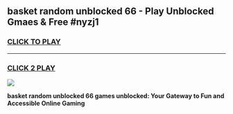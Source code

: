 
## basket random unblocked 66 - Play Unblocked Gmaes & Free #nyzj1
<h3>
<a href="https://premium.freeplayer.one?title=basket_random_unblocked_66&ref=03M">CLICK TO PLAY</a></h3>
<hr>

<h3>
<a href="https://premium.freeplayer.one?title=basket_random_unblocked_66&ref=03M">CLICK 2 PLAY</a>
  
</h3>

<a href="https://premium.freeplayer.one?title=basket_random_unblocked_66&ref=03M"><img src="https://clearcache.store/games.png"></a>


**basket random unblocked 66 games unblocked: Your Gateway to Fun and Accessible Online Gaming**
